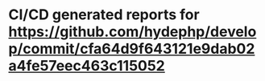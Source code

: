 # CI/CD generated reports for https://github.com/hydephp/develop/commit/cfa64d9f643121e9dab02a4fe57eec463c115052
